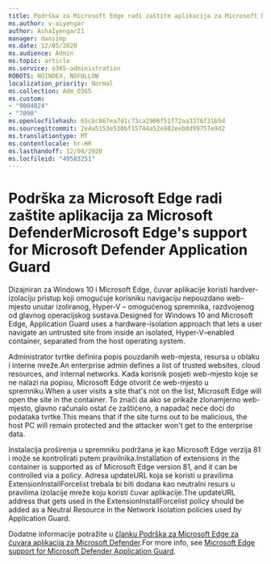 ```yaml
---
title: Podrška za Microsoft Edge radi zaštite aplikacija za Microsoft Defender
ms.author: v-aiyengar
author: AshaIyengar21
manager: dansimp
ms.date: 12/05/2020
ms.audience: Admin
ms.topic: article
ms.service: o365-administration
ROBOTS: NOINDEX, NOFOLLOW
localization_priority: Normal
ms.collection: Adm_O365
ms.custom:
- "9004024"
- "7090"
ms.openlocfilehash: 65cbc867ea7d1c73ca2906f51f72aa3376f31b5d
ms.sourcegitcommit: 2e4a5153e530bf15744a52e982eeb0d99757e9d2
ms.translationtype: MT
ms.contentlocale: hr-HR
ms.lasthandoff: 12/04/2020
ms.locfileid: "49583251"
---
```

# <a name="microsoft-edges-support-for-microsoft-defender-application-guard"></a><span data-ttu-id="1225f-102">Podrška za Microsoft Edge radi zaštite aplikacija za Microsoft Defender</span><span class="sxs-lookup"><span data-stu-id="1225f-102">Microsoft Edge's support for Microsoft Defender Application Guard</span></span>

<span data-ttu-id="1225f-103">Dizajniran za Windows 10 i Microsoft Edge, čuvar aplikacije koristi hardver-izolaciju pristup koji omogućuje korisniku navigaciju nepouzdano web-mjesto unutar izoliranog, Hyper-V – omogućenog spremnika, razdvojenog od glavnog operacijskog sustava.</span><span class="sxs-lookup"><span data-stu-id="1225f-103">Designed for Windows 10 and Microsoft Edge, Application Guard uses a hardware-isolation approach that lets a user navigate an untrusted site from inside an isolated, Hyper-V–enabled container, separated from the host operating system.</span></span>

<span data-ttu-id="1225f-104">Administrator tvrtke definira popis pouzdanih web-mjesta, resursa u oblaku i interne mreže.</span><span class="sxs-lookup"><span data-stu-id="1225f-104">An enterprise admin defines a list of trusted websites, cloud resources, and internal networks.</span></span> <span data-ttu-id="1225f-105">Kada korisnik posjeti web-mjesto koje se ne nalazi na popisu, Microsoft Edge otvorit će web-mjesto u spremniku.</span><span class="sxs-lookup"><span data-stu-id="1225f-105">When a user visits a site that's not on the list, Microsoft Edge will open the site in the container.</span></span> <span data-ttu-id="1225f-106">To znači da ako se prikaže zlonamjerno web-mjesto, glavno računalo ostat će zaštićeno, a napadač neće doći do podataka tvrtke.</span><span class="sxs-lookup"><span data-stu-id="1225f-106">This means that if the site turns out to be malicious, the host PC will remain protected and the attacker won't get to the enterprise data.</span></span>

<span data-ttu-id="1225f-107">Instalacija proširenja u spremniku podržana je kao Microsoft Edge verzija 81 i može se kontrolirati putem pravilnika.</span><span class="sxs-lookup"><span data-stu-id="1225f-107">Installation of extensions in the container is supported as of Microsoft Edge version 81, and it can be controlled via a policy.</span></span> <span data-ttu-id="1225f-108">Adresa updateURL koja se koristi u pravilima ExtensionInstallForcelist trebala bi biti dodana kao neutralni resurs u pravilima izolacije mreže koju koristi čuvar aplikacije.</span><span class="sxs-lookup"><span data-stu-id="1225f-108">The updateURL address that gets used in the ExtensionInstallForcelist policy should be added as a Neutral Resource in the Network Isolation policies used by Application Guard.</span></span>

<span data-ttu-id="1225f-109">Dodatne informacije potražite u [članku Podrška za Microsoft Edge za čuvara aplikacija za Microsoft Defender](https://go.microsoft.com/fwlink/?linkid=2134229).</span><span class="sxs-lookup"><span data-stu-id="1225f-109">For more info, see [Microsoft Edge support for Microsoft Defender Application Guard](https://go.microsoft.com/fwlink/?linkid=2134229).</span></span>
